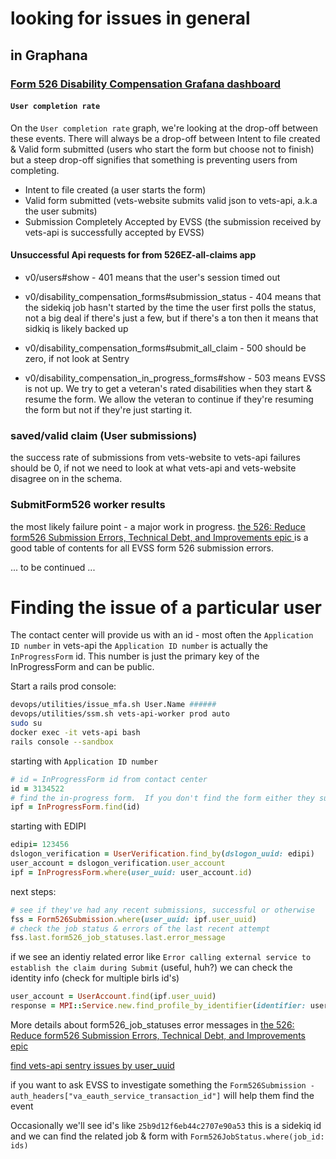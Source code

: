 # looking for issues in general
## in Graphana
### [Form 526 Disability Compensation Grafana dashboard](http://grafana.vfs.va.gov/d/000000066/form-526-disability-compensation?orgId=1&from=now-7d&to=now)
#### `User completion rate`
On the `User completion rate` graph, we're looking at the drop-off between these events.  There will always be a drop-off between Intent to file created & Valid form submitted  (users who start the form but choose not to finish) but a steep drop-off signifies that something is preventing users from completing. 

* Intent to file created (a user starts the form)
* Valid form submitted (vets-website submits valid json to vets-api, a.k.a the user submits)
* Submission Completely Accepted by EVSS (the submission received by vets-api is successfully accepted by EVSS)

####  Unsuccessful Api requests for from 526EZ-all-claims app

* v0/users#show - 401 means that the user's session timed out
* v0/disability_compensation_forms#submission_status - 404 means that the sidekiq job hasn't started by the time the user first polls the status, not a big deal if there's just a few, but if there's a ton then it means that sidkiq is likely backed up

* v0/disability_compensation_forms#submit_all_claim - 500 should be zero, if not look at Sentry
* v0/disability_compensation_in_progress_forms#show - 503 means EVSS is not up. We try to get a veteran's rated disabilities when they start & resume the form.  We allow the veteran to continue if they're resuming the form but not if they're just starting it. 

### saved/valid claim (User submissions)
the success rate of submissions from vets-website to vets-api
failures should be 0, if not we need to look at what vets-api and vets-website disagree on in the schema.

### SubmitForm526 worker results 
the most likely failure point - a major work in progress. 
[the 526: Reduce form526 Submission Errors, Technical Debt, and Improvements epic ](https://github.com/department-of-veterans-affairs/va.gov-team/issues/9903) is a good table of contents for all EVSS form 526 submission errors. 
 
... to be continued ...

# Finding the issue of a particular user

The contact center will provide us with an id - most often the `Application ID number` in vets-api the `Application ID number` is actually the `InProgressForm` id.  This number is just the primary key of the InProgressForm and can be public. 

Start a rails prod console:
````bash
devops/utilities/issue_mfa.sh User.Name ######
devops/utilities/ssm.sh vets-api-worker prod auto
sudo su
docker exec -it vets-api bash
rails console --sandbox
````

starting with `Application ID number`
````ruby
# id = InProgressForm id from contact center
id = 3134522
# find the in-progress form.  If you don't find the form either they successfully submitted or they started over. Look at the metadata, anything interesting?
ipf = InProgressForm.find(id)  
````
starting with EDIPI
````ruby
edipi= 123456
dslogon_verification = UserVerification.find_by(dslogon_uuid: edipi)
user_account = dslogon_verification.user_account
ipf = InProgressForm.where(user_uuid: user_account.id)
````

next steps:
````ruby
# see if they've had any recent submissions, successful or otherwise
fss = Form526Submission.where(user_uuid: ipf.user_uuid)
# check the job status & errors of the last recent attempt
fss.last.form526_job_statuses.last.error_message
````

if we see an identiy related error like `Error calling external service to establish the claim during Submit` (useful, huh?) we can check the identity info (check for multiple birls id's)
````ruby
user_account = UserAccount.find(ipf.user_uuid)
response = MPI::Service.new.find_profile_by_identifier(identifier: user_account.icn, identifier_type: 'ICN').profile
````

More details about form526_job_statuses error messages in  [the 526: Reduce form526 Submission Errors, Technical Debt, and Improvements epic ](https://github.com/department-of-veterans-affairs/va.gov-team/issues/9903)

[find vets-api sentry issues by user_uuid](http://sentry.vfs.va.gov/organizations/vsp/issues/?environment=production&project=3&query=is%3Aunresolved+user%3A%22id%3Aaaaaaaaaaaaa%22&statsPeriod=14d)

if you want to ask EVSS to investigate something the `Form526Submission - auth_headers["va_eauth_service_transaction_id"]` will help them find the event

Occasionally we'll see id's like `25b9d12f6eb44c2707e90a53` this is a sidekiq id and we can find the related job & form with
`Form526JobStatus.where(job_id: ids)`
